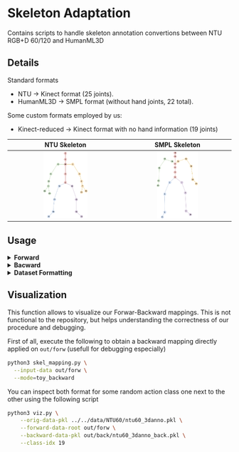 # Skeleton Adaptation

Contains scripts to handle skeleton annotation convertions between NTU RGB+D 60/120 and HumanML3D

## Details
Standard formats
* NTU $\rightarrow$ Kinect format (25 joints).
* HumanML3D $\rightarrow$ SMPL format (without hand joints, 22 total).

Some custom formats employed by us:
* Kinect-reduced $\rightarrow$ Kinect format with no hand information (19 joints)


<div align="center">

| NTU Skeleton | SMPL Skeleton |
|:------------:|:-------------:|
| <img src="../../media/ntu_skele.svg" width="40%"> | <img src="../../media/smpl_skele.svg" width="40%"> |

</div>

## Usage

<details>
  <summary><b>Forward</b></summary>

Maps NTU 60/120 data (PySkl format) from Kinect to SMPL format statically
* ***TODO: input data is assumed to be original PySkl data***

```bash
python3 skel_mapping.py \
    --input-data ../../data/NTU60/ntu60_3danno.pkl \
    --mode=forward
```
</details>

<details>
  <summary><b>Bacward</b></summary>

Maps samples generated by MDM (SMPL-22) into NTU compatible format (Kinekt-reduced-19):

```bash
python3 skel_mapping.py \
  --input-data ../../external/motion-diffusion-model/save/humanml_enc_512_50steps/samples_humanml_enc_512_50steps_000750000_seed10 \
  --mode=backward
```

</details>

<details>
  <summary><b>Dataset Formatting</b></summary>

This modality allow to process an input .pkl file being the original NTU 60/120 dataset and applies transformations to it, such as
* sub-sampling from $30 \rightarrow 20$ fps
* dropping some joints (hands) reducing the count of joints $25 \rightarrow 19$
* ...

```bash
python3 skel_mapping.py \
  --input-data ../../data/NTU60/ntu60_3danno.pkl \
  --mode=format_dataset
```
</details>

## Visualization

This function allows to visualize our Forwar-Backward mappings. This is not functional to the repository, but helps understanding the correctness of our procedure and debugging.

First of all, execute the following to obtain a backward mapping directly applied on `out/forw` (usefull for debugging especially)

```bash
python3 skel_mapping.py \
  --input-data out/forw \
  --mode=toy_backward
```

You can inspect both format for some random action class one next to the other using the following script
```bash
python3 viz.py \
    --orig-data-pkl ../../data/NTU60/ntu60_3danno.pkl \
    --forward-data-root out/forw \
    --backward-data-pkl out/back/ntu60_3danno_back.pkl \
    --class-idx 19
```
